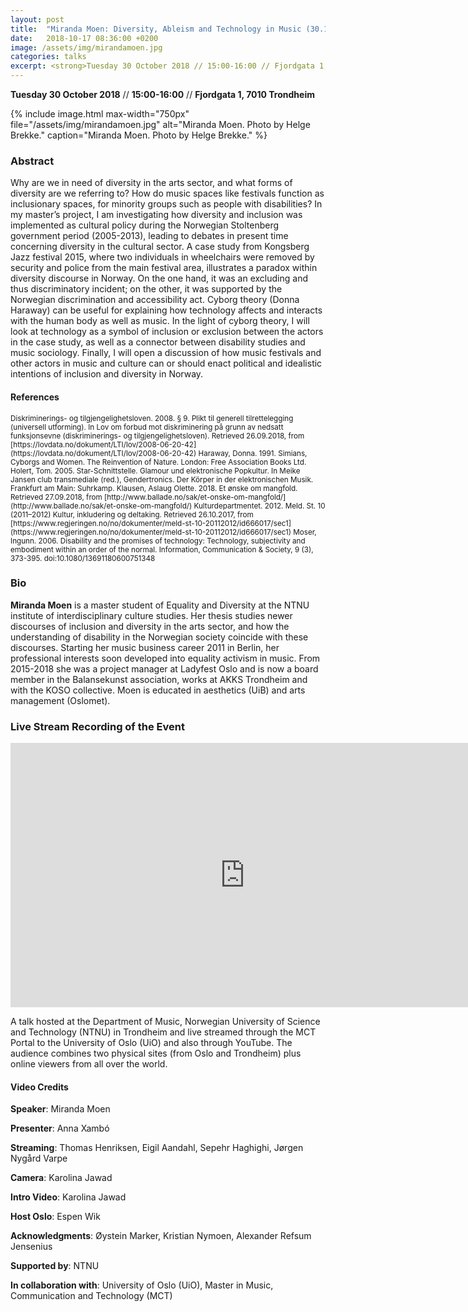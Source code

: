 ```yaml
---
layout: post
title:  "Miranda Moen: Diversity, Ableism and Technology in Music (30.10.18)"
date:   2018-10-17 08:36:00 +0200
image: /assets/img/mirandamoen.jpg
categories: talks
excerpt: <strong>Tuesday 30 October 2018 // 15:00-16:00 // Fjordgata 1, 7010 Trondheim </strong><br/>Why are we in need of diversity in the arts sector, and what forms of diversity are we referring to? How do music spaces like festivals function as inclusionary spaces, for minority groups such as people with disabilities? In my master’s project, I am investigating how diversity and inclusion was implemented as cultural policy during the Norwegian Stoltenberg government period (2005-2013), leading to debates in present time concerning diversity in the cultural sector. <a href="/talks/2018/10/17/miranda-moen-seminar-talk">»Read more</a>.
---
```


**Tuesday 30 October 2018** // **15:00-16:00** // **Fjordgata 1, 7010 Trondheim**

{% include image.html
max-width="750px" file="/assets/img/mirandamoen.jpg" alt="Miranda Moen. Photo by Helge Brekke."
caption="Miranda Moen. Photo by Helge Brekke." %}

### Abstract

Why are we in need of diversity in the arts sector, and what forms of diversity are we referring to? How do music spaces like festivals function as inclusionary spaces, for minority groups such as people with disabilities? In my master’s project, I am investigating how diversity and inclusion was implemented as cultural policy during the Norwegian Stoltenberg government period (2005-2013), leading to debates in present time concerning diversity in the cultural sector. A case study from Kongsberg Jazz festival 2015, where two individuals in wheelchairs were removed by security and police from the main festival area, illustrates a paradox within diversity discourse in Norway. On the one hand, it was an excluding and thus discriminatory incident; on the other, it was supported by the Norwegian discrimination and accessibility act. Cyborg theory (Donna Haraway) can be useful for explaining how technology affects and interacts with the human body as well as music. In the light of cyborg theory, I will look at technology as a symbol of inclusion or exclusion between the actors in the case study, as well as a connector between disability studies and music sociology. Finally, I will open a discussion of how music festivals and other actors in music and culture can or should enact political and idealistic intentions of inclusion and diversity in Norway.

#### References

<small>
Diskriminerings- og tilgjengelighetsloven. 2008. § 9. Plikt til generell tilrettelegging (universell utforming). In Lov om forbud mot diskriminering på grunn av nedsatt funksjonsevne (diskriminerings- og tilgjengelighetsloven). Retrieved 26.09.2018, from [https://lovdata.no/dokument/LTI/lov/2008-06-20-42](https://lovdata.no/dokument/LTI/lov/2008-06-20-42)
</small>

<small>
Haraway, Donna. 1991. Simians, Cyborgs and Women. The Reinvention of Nature. London: Free Association Books Ltd.
</small>

<small>
Holert, Tom. 2005. Star-Schnittstelle. Glamour und elektronische Popkultur. In Meike Jansen club transmediale (red.), Gendertronics. Der Körper in der elektronischen Musik. Frankfurt am Main: Suhrkamp.
</small>

<small>
Klausen, Aslaug Olette. 2018. Et ønske om mangfold. Retrieved 27.09.2018, from [http://www.ballade.no/sak/et-onske-om-mangfold/](http://www.ballade.no/sak/et-onske-om-mangfold/)
</small>

<small>
Kulturdepartmentet. 2012. Meld. St. 10 (2011–2012) Kultur, inkludering og deltaking. Retrieved 26.10.2017, from [https://www.regjeringen.no/no/dokumenter/meld-st-10-20112012/id666017/sec1](https://www.regjeringen.no/no/dokumenter/meld-st-10-20112012/id666017/sec1)
</small>

<small>
Moser, Ingunn. 2006. Disability and the promises of technology: Technology, subjectivity and embodiment within an order of the normal. Information, Communication & Society, 9 (3), 373-395. doi:10.1080/13691180600751348
</small>

### Bio

**Miranda Moen** is a master student of Equality and Diversity at the NTNU institute of interdisciplinary culture studies. Her thesis studies newer discourses of inclusion and diversity in the arts sector, and how the understanding of disability in the Norwegian society coincide with these discourses. Starting her music business career 2011 in Berlin, her professional interests soon developed into equality activism in music. From 2015-2018 she was a project manager at Ladyfest Oslo and is now a board member in the Balansekunst association, works at AKKS Trondheim and with the KOSO collective. Moen is educated in aesthetics (UiB) and arts management (Oslomet).

### Live Stream Recording of the Event

<iframe width="750" height="423" src="https://www.youtube.com/embed/QJBmbiEb8dc" frameborder="0" allow="accelerometer; autoplay; encrypted-media; gyroscope; picture-in-picture" allowfullscreen></iframe>

<br />

A talk hosted at the Department of Music, Norwegian University of Science and Technology (NTNU) in Trondheim and live streamed through the MCT Portal to the University of Oslo (UiO) and also through YouTube. The audience combines two physical sites (from Oslo and Trondheim) plus online viewers from all over the world.

#### Video Credits

**Speaker**: Miranda Moen

**Presenter**: Anna Xambó

**Streaming**: Thomas Henriksen, Eigil Aandahl, Sepehr Haghighi, Jørgen Nygård Varpe

**Camera**: Karolina Jawad

**Intro Video**: Karolina Jawad

**Host Oslo**: Espen Wik

**Acknowledgments**: Øystein Marker, Kristian Nymoen, Alexander Refsum Jensenius

**Supported by**: NTNU

**In collaboration with**: University of Oslo (UiO), Master in Music, Communication and Technology (MCT)
